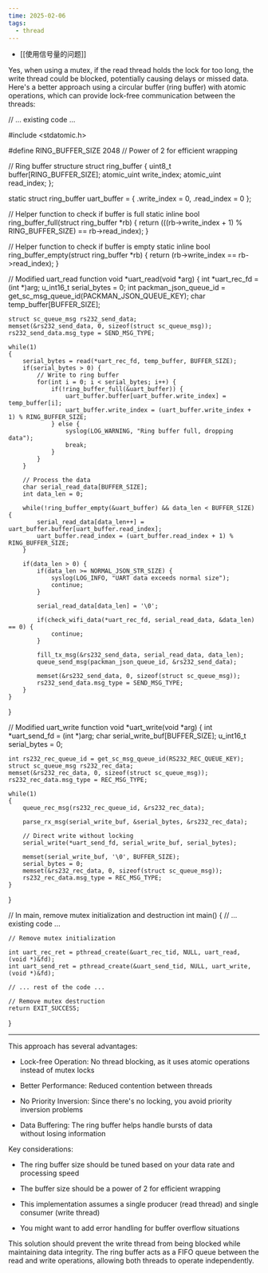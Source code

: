 ```yaml
---
time: 2025-02-06
tags:
  - thread
---
```

- [[使用信号量的问题]]

Yes, when using a mutex, if the read thread holds the lock for too long, the write thread could be blocked, potentially causing delays or missed data. Here's a better approach using a circular buffer (ring buffer) with atomic operations, which can provide lock-free communication between the threads:

// ... existing code ...

#include <stdatomic.h>

#define RING_BUFFER_SIZE 2048  // Power of 2 for efficient wrapping

// Ring buffer structure
struct ring_buffer {
    uint8_t buffer[RING_BUFFER_SIZE];
    atomic_uint write_index;
    atomic_uint read_index;
};

static struct ring_buffer uart_buffer = {
    .write_index = 0,
    .read_index = 0
};

// Helper function to check if buffer is full
static inline bool ring_buffer_full(struct ring_buffer *rb) {
    return (((rb->write_index + 1) % RING_BUFFER_SIZE) == rb->read_index);
}

// Helper function to check if buffer is empty
static inline bool ring_buffer_empty(struct ring_buffer *rb) {
    return (rb->write_index == rb->read_index);
}

// Modified uart_read function
void *uart_read(void *arg)
{
    int *uart_rec_fd = (int *)arg;
    u_int16_t serial_bytes = 0;
    int packman_json_queue_id = get_sc_msg_queue_id(PACKMAN_JSON_QUEUE_KEY);
    char temp_buffer[BUFFER_SIZE];

    struct sc_queue_msg rs232_send_data;
    memset(&rs232_send_data, 0, sizeof(struct sc_queue_msg));
    rs232_send_data.msg_type = SEND_MSG_TYPE;

    while(1)
    {
        serial_bytes = read(*uart_rec_fd, temp_buffer, BUFFER_SIZE);
        if(serial_bytes > 0) {
            // Write to ring buffer
            for(int i = 0; i < serial_bytes; i++) {
                if(!ring_buffer_full(&uart_buffer)) {
                    uart_buffer.buffer[uart_buffer.write_index] = temp_buffer[i];
                    uart_buffer.write_index = (uart_buffer.write_index + 1) % RING_BUFFER_SIZE;
                } else {
                    syslog(LOG_WARNING, "Ring buffer full, dropping data");
                    break;
                }
            }
        }

        // Process the data
        char serial_read_data[BUFFER_SIZE];
        int data_len = 0;
        
        while(!ring_buffer_empty(&uart_buffer) && data_len < BUFFER_SIZE) {
            serial_read_data[data_len++] = uart_buffer.buffer[uart_buffer.read_index];
            uart_buffer.read_index = (uart_buffer.read_index + 1) % RING_BUFFER_SIZE;
        }

        if(data_len > 0) {
            if(data_len >= NORMAL_JSON_STR_SIZE) {
                syslog(LOG_INFO, "UART data exceeds normal size");
                continue;
            }

            serial_read_data[data_len] = '\0';
            
            if(check_wifi_data(*uart_rec_fd, serial_read_data, &data_len) == 0) {
                continue;
            }

            fill_tx_msg(&rs232_send_data, serial_read_data, data_len);
            queue_send_msg(packman_json_queue_id, &rs232_send_data);

            memset(&rs232_send_data, 0, sizeof(struct sc_queue_msg));
            rs232_send_data.msg_type = SEND_MSG_TYPE;
        }
    }
}

// Modified uart_write function
void *uart_write(void *arg)
{
    int *uart_send_fd = (int *)arg;
    char serial_write_buf[BUFFER_SIZE];
    u_int16_t serial_bytes = 0;

    int rs232_rec_queue_id = get_sc_msg_queue_id(RS232_REC_QUEUE_KEY);
    struct sc_queue_msg rs232_rec_data;
    memset(&rs232_rec_data, 0, sizeof(struct sc_queue_msg));
    rs232_rec_data.msg_type = REC_MSG_TYPE;

    while(1)
    {
        queue_rec_msg(rs232_rec_queue_id, &rs232_rec_data);
        
        parse_rx_msg(serial_write_buf, &serial_bytes, &rs232_rec_data);
        
        // Direct write without locking
        serial_write(*uart_send_fd, serial_write_buf, serial_bytes);

        memset(serial_write_buf, '\0', BUFFER_SIZE);
        serial_bytes = 0;
        memset(&rs232_rec_data, 0, sizeof(struct sc_queue_msg));
        rs232_rec_data.msg_type = REC_MSG_TYPE;
    }
}

// In main, remove mutex initialization and destruction
int main()
{
    // ... existing code ...
    
    // Remove mutex initialization
    
    int uart_rec_ret = pthread_create(&uart_rec_tid, NULL, uart_read, (void *)&fd);
    int uart_send_ret = pthread_create(&uart_send_tid, NULL, uart_write, (void *)&fd);
    
    // ... rest of the code ...
    
    // Remove mutex destruction
    return EXIT_SUCCESS;
}

--- 
This approach has several advantages:

- Lock-free Operation: No thread blocking, as it uses atomic operations instead of mutex locks

- Better Performance: Reduced contention between threads

- No Priority Inversion: Since there's no locking, you avoid priority inversion problems

- Data Buffering: The ring buffer helps handle bursts of data without losing information

Key considerations:

- The ring buffer size should be tuned based on your data rate and processing speed

- The buffer size should be a power of 2 for efficient wrapping

- This implementation assumes a single producer (read thread) and single consumer (write thread)

- You might want to add error handling for buffer overflow situations

This solution should prevent the write thread from being blocked while maintaining data integrity. The ring buffer acts as a FIFO queue between the read and write operations, allowing both threads to operate independently.